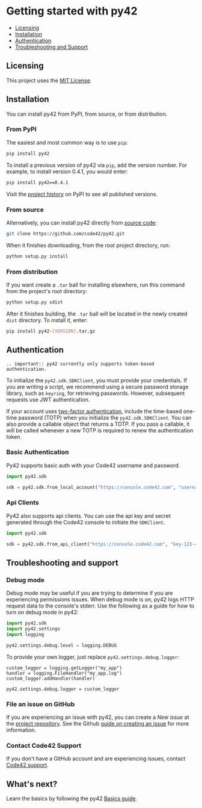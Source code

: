 # Getting started with py42

* [Licensing](#licensing)
* [Installation](#installation)
* [Authentication](#authentication)
* [Troubleshooting and Support](#troubleshooting-and-support)

## Licensing

This project uses the [MIT License](https://github.com/code42/py42/blob/main/LICENSE.md).

## Installation

You can install py42 from PyPI, from source, or from distribution.

### From PyPI

The easiest and most common way is to use `pip`:

```bash
pip install py42
```

To install a previous version of py42 via `pip`, add the version number. For example, to install version
0.4.1, you would enter:

```bash
pip install py42==0.4.1
```

Visit the [project history](https://pypi.org/project/py42/#history) on PyPI to see all published versions.

### From source

Alternatively, you can install py42 directly from [source code](https://github.com/code42/py42):

```bash
git clone https://github.com/code42/py42.git
```

When it finishes downloading, from the root project directory, run:

```bash
python setup.py install
```

### From distribution

If you want create a `.tar` ball for installing elsewhere, run this command from the project's root directory:

```bash
python setup.py sdist
```

After it finishes building, the `.tar` ball will be located in the newly created `dist` directory. To install it, enter:

```bash
pip install py42-[VERSION].tar.gz
```

## Authentication

```{eval-rst}
.. important:: py42 currently only supports token-based authentication.
```

To initialize the `py42.sdk.SDKClient`, you must provide your credentials. If you are writing a script,
we recommend using a secure password storage library, such as `keyring`, for retrieving passwords. However, subsequent
requests use JWT authentication.

If your account uses [two-factor authentication](https://support.code42.com/Administrator/Cloud/Configuring/Two-factor_authentication_for_local_users), include the time-based one-time password (TOTP) when you initialize the `py42.sdk.SDKClient`.
You can also provide a callable object that returns a TOTP. If you pass a callable, it will be called whenever a new TOTP is required to renew the authentication token.

### Basic Authentication

Py42 supports basic auth with your Code42 username and password.

```python
import py42.sdk

sdk = py42.sdk.from_local_account("https://console.code42.com", "username@code42.com", "password")
```

### Api Clients

Py42 also supports api clients.  You can use the api key and secret generated through the Code42 console to initiate the `SDKClient`.

```python
import py42.sdk

sdk = py42.sdk.from_api_client("https://console.code42.com", "key-123-42", "my%secret!")
```

## Troubleshooting and support

### Debug mode

Debug mode may be useful if you are trying to determine if you are experiencing permissions issues. When debug mode is
on, py42 logs HTTP request data to the console's stderr. Use the following as a guide for how to turn on debug mode in
py42:

```python
import py42.sdk
import py42.settings
import logging

py42.settings.debug.level = logging.DEBUG
```

To provide your own logger, just replace `py42.settings.debug.logger`:

```
custom_logger = logging.getLogger("my_app")
handler = logging.FileHandler("my_app.log")
custom_logger.addHandler(handler)

py42.settings.debug.logger = custom_logger
```

### File an issue on GitHub

If you are experiencing an issue with py42, you can create a *New issue* at the
[project repository](https://github.com/code42/py42/issues). See the Github [guide on creating an issue](https://help.github.com/en/github/managing-your-work-on-github/creating-an-issue) for more information.

### Contact Code42 Support

If you don't have a GitHub account and are experiencing issues, contact
[Code42 support](https://support.code42.com/).

## What's next?

Learn the basics by following the py42 [Basics guide](basics.md).
